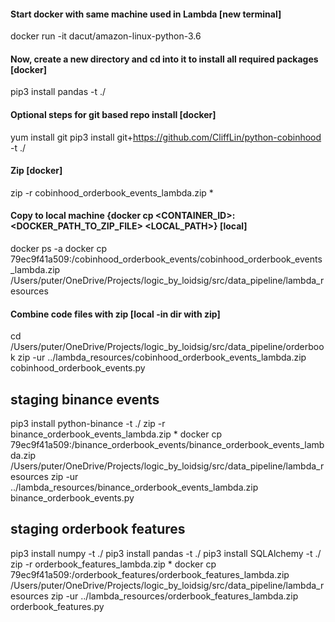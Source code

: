 #### Start docker with same machine used in Lambda [new terminal]
docker run -it dacut/amazon-linux-python-3.6

#### Now, create a new directory and cd into it to install all required packages [docker]
pip3 install pandas -t ./

#### Optional steps for git based repo install [docker]
yum install git 
pip3 install git+https://github.com/CliffLin/python-cobinhood -t ./

#### Zip [docker]
zip -r cobinhood_orderbook_events_lambda.zip * 

#### Copy to local machine {docker cp <CONTAINER_ID>:<DOCKER_PATH_TO_ZIP_FILE> <LOCAL_PATH>} [local]
docker ps -a
docker cp 79ec9f41a509:/cobinhood_orderbook_events/cobinhood_orderbook_events_lambda.zip /Users/puter/OneDrive/Projects/logic_by_loidsig/src/data_pipeline/lambda_resources

#### Combine code files with zip [local -in dir with zip]
cd /Users/puter/OneDrive/Projects/logic_by_loidsig/src/data_pipeline/orderbook
zip -ur ../lambda_resources/cobinhood_orderbook_events_lambda.zip cobinhood_orderbook_events.py


## staging binance events
pip3 install python-binance -t ./
zip -r binance_orderbook_events_lambda.zip * 
docker cp 79ec9f41a509:/binance_orderbook_events/binance_orderbook_events_lambda.zip /Users/puter/OneDrive/Projects/logic_by_loidsig/src/data_pipeline/lambda_resources
zip -ur ../lambda_resources/binance_orderbook_events_lambda.zip binance_orderbook_events.py


## staging orderbook features
pip3 install numpy -t ./
pip3 install pandas -t ./
pip3 install SQLAlchemy -t ./
zip -r orderbook_features_lambda.zip * 
docker cp 79ec9f41a509:/orderbook_features/orderbook_features_lambda.zip /Users/puter/OneDrive/Projects/logic_by_loidsig/src/data_pipeline/lambda_resources
zip -ur ../lambda_resources/orderbook_features_lambda.zip orderbook_features.py